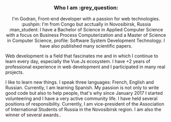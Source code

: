 <h3 align="center" >
  <b> Who I am :grey_question:</b>
</h3>
<p align="center">
I'm Godran, Front-end developer with a passion for web technologies. <br>
:pushpin: I'm from Congo but acctually in Novosibirsk, Russia <br>
:man_student: I have a Bachelor of Science in Applied Computer Science with a focus on Business Process Computerization and a Master of Science in Computer Science, profile: Software System Development Technology. I have also published many scientific papers.

Web development is a field that fascinates me and in which I continue to learn every day, especially the Vue.Js ecosystem. I have +2 years of professional experience in web development and I participated in many real projects.

I like to learn new things. I speak three languages: French, English and Russian. Currently, I am learning Spanish. My passion is not only to write good code but also to help people, that's why since January 2017 I started volunteering and I have a very active community life. I have held several positions of responsibility. Currently, I am vice-president of the Association of International Students of Russia in the Novosibirsk region. I am also the winner of several awards..
<p>
